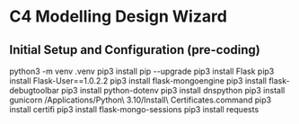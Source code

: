 # C4 Modelling Design Wizard

## Initial Setup and Configuration (pre-coding)
python3 -m venv .venv
pip3 install pip --upgrade
pip3 install Flask
pip3 install Flask-User==1.0.2.2
pip3 install flask-mongoengine
pip3 install flask-debugtoolbar
pip3 install python-dotenv
pip3 install dnspython
pip3 install gunicorn
/Applications/Python\ 3.10/Install\ Certificates.command
pip3 install certifi
pip3 install flask-mongo-sessions
pip3 install requests